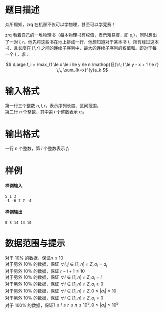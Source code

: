 
# 题目描述

众所周知，zrq 在机房不仅可以学物理，甚至可以学竞赛！

zrq 看着自己的一堆物理书（每本物理书有权值，表示难易度，即 $a_i$），同时想出了一对 $l,r$。他先将这些书在地上排成一行，他想知道对于某本书 $i$，所有经过这本书、且长度在 $[l,r]$ 之间的连续子序列中，最大的连续子序列的权值和。即对于每一个 $i$ ，求：

$$
\Large f_i = \max_{1 \le x \le i \le y \le n \mathop{且}\:\; l \le y - x + 1 \le r} \,\, \sum_{k=x}^{y}a_k
$$


# 输入格式

第一行三个整数 $n,l,r$，表示序列长度、区间范围。  
第二行 $n$ 个整数，其中第 $i$ 个整数表示 $a_i$。


# 输出格式

一行 $n$ 个整数，第 $i$ 个整数表示 $f_i$

# 样例

#### 样例输入
```plain
5 1 3
-1 -6 7 7 -4
```

#### 样例输出
```plain
0 8 14 14 10
```

# 数据范围与提示

对于 $10 \%$ 的数据，保证$n \le 10$  
对于另外 $10 \%$ 的数据，保证 $\forall i,j \in [1,n] \cap Z, a_i=a_j$  
对于另外 $10 \%$ 的数据，保证 $r - l + 1 \le 10$  
对于另外 $10 \%$ 的数据，保证 $\forall i \in [1, n] \cap Z, a_i = i$  
对于另外 $10 \%$ 的数据，保证 $\forall i \in [1, n] \cap Z, a_i \ge 0$  
对于另外 $10 \%$ 的数据，保证 $\forall i \in [1, n] \cap Z, 0 \le | a_i | \le 10$  
对于另外 $10 \%$ 的数据，保证 $\forall i \in [1, n] \cap Z, a_i = 0$  
对于 $100 \%$ 的数据，保证$1 \le l \le r \le n \le 10^5,0 \le | a_i | \le 10^5$

